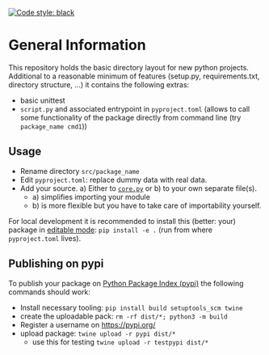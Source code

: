 [![Code style: black](https://img.shields.io/badge/code%20style-black-000000.svg)](https://github.com/psf/black)

# General Information


This repository holds the basic directory layout for new python projects. Additional to a reasonable minimum of features (setup.py, requirements.txt, directory structure, ...) it contains the following extras:

- basic unittest
- `script.py` and associated entrypoint in `pyproject.toml` (allows to call some functionality of the package directly from command line (try `package_name cmd1`))


## Usage

- Rename directory `src/package_name`
- Edit `pyproject.toml`: replace dummy data with real data.
- Add your source. a) Either to [`core.py`](src/package_name/core.py) or b) to your own separate file(s).
    - a) simplifies importing your module
    - b) is more flexible but you have to take care of importability yourself.


For local development it is recommended to install this (better: your) package in [editable mode](https://pip.pypa.io/en/latest/cli/pip_wheel/?highlight=editable#cmdoption-e): `pip install -e .` (run from where `pyproject.toml` lives).


## Publishing on pypi

To publish your package on [Python Package Index (pypi)](pypi.org/) the following commands should work:

- Install necessary tooling: `pip install build setuptools_scm twine`
- create the uploadable pack: `rm -rf dist/*; python3 -m build`
- Register a username on <https://pypi.org/>
- upload package: `twine upload -r pypi dist/*`
    - use this for testing `twine upload -r testpypi dist/*`



